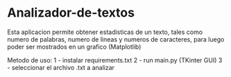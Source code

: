 # Analizador-de-textos

Esta aplicacion permite obtener estadisticas de un texto, tales como numero de palabras, numero de lineas y numeros de caracteres, para luego poder ser mostrados en un grafico (Matplotlib)

Metodo de uso:
1 - instalar requirements.txt
2 - run main.py (TKinter GUI)
3 - seleccionar el archivo .txt a analizar
